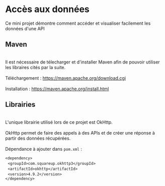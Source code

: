 # Accès aux données
Ce mini projet démontre comment accéder et visualiser facilement les données d'une API
## Maven
<br>Il est nécessaire de télecharger et d'installer Maven afin de pouvoir utiliser les libraires cités par la suite.</br>
<br>Téléchargement : https://maven.apache.org/download.cgi</br>
<br>Installation : https://maven.apache.org/install.html</br>
## Librairies
<br>L'unique librairie utilisé lors de ce projet est OkHttp.</br>
<br>OkHttp permet de faire des appels à des APIs et de créer une réponse à partir des données récupérées.</br>
<br>Dépendance à ajouter dans `pom.xml` : </br>

`<dependency>`  
&nbsp;&nbsp;`<groupId>com.squareup.okhttp3</groupId>`  
&nbsp;&nbsp;`<artifactId>okhttp</artifactId>`  
&nbsp;&nbsp;`<version>4.9.2</version>`  
`</dependency>`  
